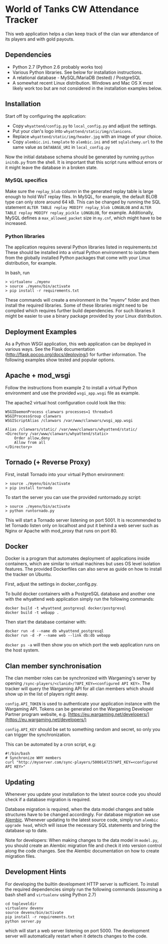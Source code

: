 World of Tanks CW Attendance Tracker
====================================

This web application helps a clan keep track of the clan war
attendance of its players and with gold payouts.

Dependencies
------------

* Python 2.7 (Python 2.6 probably works too)
* Various Python libraries. See below for installation instructions.
* A relational database - MySQL/MariaDB (tested) / PostgreSQL
* A somewhat recent Linux distribution. Windows and Mac OS X most likely
  work too but are not considered in the installation examples below.

Installation
------------

Start off by configuring the application:

* Copy `whyattend/config.py` to `local_config.py` and adjust the settings.
* Put your clan's logo into `whyattend/static/img/clanicons`.
* Replace `whyattend/static/img/header.jpg` with an image of your choice.
* Copy `alembic.ini.template` to `alembic.ini` and set `sqlalchemy.url` to the same value as `DATABASE_URI`
  in `local_config.py`

Now the initial database schema should be generated by
running `python initdb.py` from the shell. It is important that this script
runs without errors or it might leave the database in a broken state.

### MySQL specifics

Make sure the `replay_blob` column in the generated replay table is large enough to hold
WoT replay files. In MySQL, for example, the default BLOB type can only store
around 64 kB. This can be changed by running the SQL statement
`ALTER TABLE replay MODIFY replay_blob LONGBLOB` and `ALTER TABLE replay MODIFY replay_pickle LONGBLOB`, for example. Additionally, MySQL
defines a `max_allowed_packet` size in `my.cnf`, which might have to be increased.

### Python libraries

The application requires several Python libraries listed in requirements.txt
These should be installed into a virtual Python environment to isolate them from
the globally installed Python packages that come with your Linux distribution, for example.

In bash, run

    > virtualenv ./myenv
    > source ./myenv/bin/activate
    > pip install -r requirements.txt

These commands will create a environment in the "myenv" folder and then install the required
libraries. Some of these libraries might need to be compiled which requires further build dependencies.
For such libraries it might be easier to use a binary package provided by your Linux distribution.

Deployment Examples
-------------------

As a Python WSGI application, this web application can be deployed in
various ways. See the Flask documentation (http://flask.pocoo.org/docs/deploying/) for
further information. The following examples show tested and popular options.

## Apache + mod_wsgi

Follow the instructions from example 2 to install a virtual Python environment
and use the provided `wsgi_app.wsgi` file as example.

The apache2 virtual host configuration could look like this:

    WSGIDaemonProcess clanwars processes=1 threads=5
    WSGIProcessGroup clanwars
    WSGIScriptAlias /clanwars /var/www/clanwars/wsgi_app.wsgi

    Alias /clanwars/static/ /var/www/clanwars/whyattend/static/
    <Directory /var/www/clanwars/whyattend/static>
        Order allow,deny
        Allow from all
    </Directory>

## Tornado (+ Reverse Proxy)

First, install Tornado into your virtual Python environment:

    > source ./myenv/bin/activate
    > pip install tornado

To start the server you can use the provided runtornado.py script:

    > source ./myenv/bin/activate
    > python runtornado.py

This will start a Tornado server listening on port 5001. It
is recommended to let Tornado listen only on localhost and put
it behind a web server such as Nginx or Apache with mod_proxy
that runs on port 80.

## Docker

Docker is a program that automates deployment of applications inside containers,
which are similar to virtual machines but uses OS level isolation features.
The provided Dockerfiles can also serve as guide on how to install the tracker on
Ubuntu.

First, adjust the settings in docker_config.py.

To build docker containers with a PostgreSQL database and another one with the whyattend
web application simply run the following commands:

    docker build -t whyattend_postgresql docker/postgresql
    docker build -t webapp .

Then start the database container with:

    docker run -d --name db whyattend_postgresql
    docker run -d -P --name web --link db:db webapp

`docker ps -a` will then show you on which port the web application runs on the host
system.

Clan member synchronisation
---------------------------

The clan member roles can be synchronized with Wargaming's server by
opening `/sync-players/<clanid>/?API_KEY=<configured API KEY>`. The tracker will
query the Wargaming API for all clan members which should show up in the list
of players right away.

`config.API_TOKEN` is used to authenticate your application instance with the Wargaming API.
Tokens can be generated on the Wargaming Developer Partner program website, e.g.
[https://eu.wargaming.net/developers/](https://eu.wargaming.net/developers/)

`config.API_KEY` should be set to something random and secret, so only you
can trigger the synchronization.

This can be automated by a cron script, e.g:

    #!/bin/bash
    # Synchronize WHY members
    curl "http://myserver.com/sync-players/500014725?API_KEY=<configured API KEY>"

Updating
--------

Whenever you update your installation to the latest source code you should check if a database migration is required.

Database migration is required, when the data model changes and table structures have to be changed accordingly.
For database migration we use [Alembic](http://alembic.readthedocs.org/). Whenever updating to the latest source code,
simply run `alembic upgrade head`, which will issue the necessary SQL statements and bring the database
up to date.

Note for developers: When making changes to the data model in `model.py`, you should create an Alembic
migration file and check it into version control along the code changes. See the Alembic documentation on how to
create migration files.

Development Hints
-----------------

For developing the builtin development HTTP server is sufficient. To install the required dependencies
simply run the following commands (assuming a bash shell and `virtualenv` using Python 2.7)

    cd topleveldir
    virtualenv devenv
    source devenv/bin/activate
    pip install -r requirements.txt
    python server.py

which will start a web server listening on port 5000. The development server will automatically
restart when it detects changes to the code.

